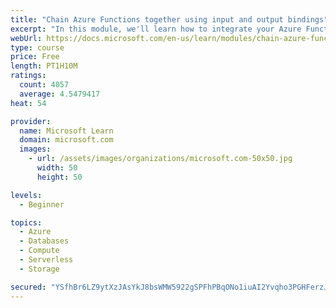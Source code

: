 ```yaml
---
title: "Chain Azure Functions together using input and output bindings"
excerpt: "In this module, we'll learn how to integrate your Azure Function with various data sources by using bindings."
webUrl: https://docs.microsoft.com/en-us/learn/modules/chain-azure-functions-data-using-bindings/
type: course
price: Free
length: PT1H10M
ratings:
  count: 4057
  average: 4.5479417
heat: 54

provider:
  name: Microsoft Learn
  domain: microsoft.com
  images:
    - url: /assets/images/organizations/microsoft.com-50x50.jpg
      width: 50
      height: 50

levels:
  - Beginner

topics:
  - Azure
  - Databases
  - Compute
  - Serverless
  - Storage

secured: "YSfhBr6LZ9ytXzJAsYkJ8bsWMW5922gSPFhPBqONo1iuAI2Yvqho3PGHFerzJsetvA2cHtrSEGOIEGzIFGBGriv/c5FGlg9+RFbxE85ZdFrTh3Yzq/UNuWl6cKSfcHvdBqLxAu+1Yq8S03NRA8dKijNqFJQ3otdSlinirTYc82gYWPVyjzl7/xtkwNLS7Nvy/8zHPPPFBQN5dStIyj6Pwx6tn8UlT5nTr0rrCsXhn9vWeMLlJV3g2n2VGqRKuv03CAdXTSzSjK5tsfKJ8htADJ729lnxEA4Iss8Su8h+0b0xHS0hVPpg44pr+xifsbAqZ/t7Gp4lRW0xl+ymQxW5smxVOnlry+StYnUBrX9L58Pjj74CAxNihfUOwqNPDZLdwDysz+ixFMriGfLCjfrd8V5Xn6hMPoXBGfCIhd+rDC4=;5TKItk2jM2ZMmw0wtz4aSA=="
---
```


